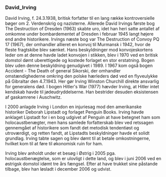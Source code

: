 ### David_Irving


David Irving, f. 24.3.1938, britisk forfatter til en lang række kontroversielle bøger om 2. Verdenskrig og nazisterne. Allerede David Irvings første bog The Destruction of Dresden (1963) skabte uro, idet han heri satte antallet af omkomne under bombardementet af Dresden i februar 1945 langt højere end andre historikere. Irvings næste bog var The Destruction of Convoy PQ 17 (1967), der omhandler allieret en konvoj til Murmansk i 1942, hvor de fleste fragtskibe blev sænket. Hans beskyldninger mod konvojeskortens leder om at denne havde ladet konvojen i stikken, blev i 1970 ved en britisk domstol dømt uberettigede og kostede forlaget en stor erstatning. Bogen blev uden denne beskyldning genudgivet i 1989. I 1967 kom også bogen Accident - The Death of general Sikorski, der omhandler omstændighederne omkring den polske hærleders død ved en flyveulykke på Gibraltar den 4.7.1943. Her gør Irving Winston Churchill direkte ansvarlig for generalens død. I bogen Hitler's War (1977) hævder Irving, at Hitler intet kendskab havde til jødeudryddelserne. Han bestrider desuden eksistensen af gaskamrene i Auschwitz.

I 2000 anlagde Irving i London en injuriesag mod den amerikanske historiker Deborah Lipstadt og forlaget Penguin Books. Irving havde anklaget Lipstadt for i en bog udgivet af Penguin at have betegnet ham som holocaustbenægter, men hans samlede forfatterskab blev ved retssagen gennemgået af historikere som fandt det metodisk tendentiøst og utroværdigt, og retten fandt, at Lipstadts beskyldninger havde et solidt grundlag. Irving tabte sagen og blev dømt til at betale omkostningerne, hvilket kom til at føre til økonomisk ruin for ham.

Irving blev anholdt under et besøg i Østrig i 2005 pga. holocaustbenægtelse, som er ulovligt i dette land, og blev i juni 2006 ved en østrigsk domstol idømt tre års fængsel. Efter at have trukket sine påstande tilbage, blev han løsladt i december 2006 og udvist.